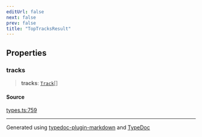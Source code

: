 ```yaml
---
editUrl: false
next: false
prev: false
title: "TopTracksResult"
---
```


## Properties

### tracks

> **tracks**: [`Track`](/api/interfaces/track/)[]

#### Source

[types.ts:759](https://github.com/fostertheweb/spotify-web-sdk/blob/8d95f4b/src/types.ts#L759)

***

Generated using [typedoc-plugin-markdown](https://www.npmjs.com/package/typedoc-plugin-markdown) and [TypeDoc](https://typedoc.org/)
